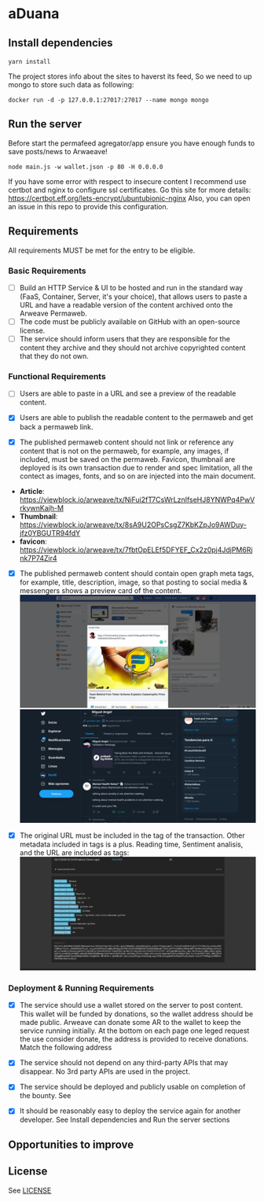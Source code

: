 # aDuana


## Install dependencies

```
yarn install
```

The project stores info about the sites to haverst its feed, So we need to up mongo to store such data as following:
```
docker run -d -p 127.0.0.1:27017:27017 --name mongo mongo
```

## Run the server
Before start the permafeed agregator/app ensure you have enough funds to save posts/news to Arwaeave!
```
node main.js -w wallet.json -p 80 -H 0.0.0.0
```

If you have some error with respect to insecure content I recommend use certbot and nginx to configure ssl certificates. Go this site for more details: https://certbot.eff.org/lets-encrypt/ubuntubionic-nginx
Also, you can open an issue in this repo to provide this configuration.


## Requirements
All requirements MUST be met for the entry to be eligible.

### Basic Requirements
- [ ] Build an HTTP Service & UI to be hosted and run in the standard way (FaaS, Container, Server, it's your choice), that allows users to paste a URL and have a readable version of the content archived onto the Arweave Permaweb.
- [ ] The code must be publicly available on GitHub with an open-source license.
- [ ] The service should inform users that they are responsible for the content they archive and they should not archive copyrighted content that they do not own.

### Functional Requirements
- [ ] Users are able to paste in a URL and see a preview of the readable content.
- [X] Users are able to publish the readable content to the permaweb and get back a permaweb link.

- [X] The published permaweb content should not link or reference any content that is not on the permaweb, for example, any images, if included, must be saved on the permaweb.
Favicon, thumbnail are deployed is its own transaction due to render and spec limitation, all the contect as images, fonts, and so on are injected into the main document.
- **Article**: https://viewblock.io/arweave/tx/NiFui2fT7CsWrLznIfseHJ8YNWPq4PwVrkywnKajh-M
- **Thumbnail**: https://viewblock.io/arweave/tx/8sA9U2OPsCsgZ7KbKZpJo9AWDuy-jfz0YBGUTR94fdY
- **favicon**: https://viewblock.io/arweave/tx/7fbtOpELEf5DFYEF_Cx2z0pj4JdjPM6Rjnk7P74Zir4

- [X] The published permaweb content should contain open graph meta tags, for example, title, description, image, so that posting to social media & messengers shows a preview card of the content.
![screenshots](/screenshots/fb.png)
![screenshots](/screenshots/twitter.png)
- [X] The original URL must be included in the tag of the transaction. Other metadata included in tags is a plus.
Reading time, Sentiment analisis, and the URL are included as tags:
![screenshots](/screenshots/tags.png)


### Deployment & Running Requirements
- [X] The service should use a wallet stored on the server to post content. This wallet will be funded by donations, so the wallet address should be made public. Arweave can donate some AR to the wallet to keep the service running initially.
At the bottom on each page one leged request the use consider donate, the address is provided to receive donations.
Match the following address [](https://viewblock.io/arweave/address/3X2TcbNZHoMcqZKlEupwH_KcoTlCgNTW0KUXq1dL998)
- [X] The service should not depend on any third-party APIs that may disappear.
No 3rd party APIs are used in the project.
- [X] The service should be deployed and publicly usable on completion of the bounty.
See [](https://aduana.gordian.dev/)
- [X] It should be reasonably easy to deploy the service again for another developer.
See Install dependencies and Run the server sections


## Opportunities to improve

## License
See [LICENSE](/LICENSE)
